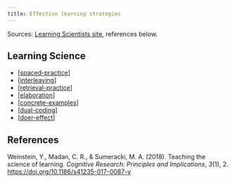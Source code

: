 ```yaml
---
title: Effective learning strategies
---
```


Sources: [Learning Scientists site](https://www.learningscientists.org/downloadable-materials), references below.

## Learning Science

- [[spaced-practice]]
- [[interleaving]]
- [[retrieval-practice]]
- [[elaboration]]
- [[concrete-examples]]
- [[dual-coding]]
- [[doer-effect]]

## References

Weinstein, Y., Madan, C. R., & Sumeracki, M. A. (2018). Teaching the science of learning. *Cognitive Research: Principles and Implications*, *3*(1), 2. <https://doi.org/10.1186/s41235-017-0087-y>


[//begin]: # "Autogenerated link references for markdown compatibility"
[spaced-practice]: spaced-practice "Spaced practice (aka Distributed Practice)"
[interleaving]: interleaving "Interleaving"
[retrieval-practice]: retrieval-practice "Retrieval Practice"
[elaboration]: elaboration "Elaboration"
[concrete-examples]: concrete-examples "Concrete examples"
[dual-coding]: dual-coding "Dual coding"
[doer-effect]: doer-effect "Doer Effect"
[//end]: # "Autogenerated link references"